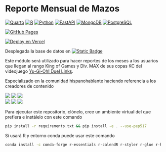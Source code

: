 # Reporte Mensual de Mazos

[![Quarto](https://img.shields.io/badge/Quarto-1.6+-00BFAE?style=for-the-badge&logo=quarto&logoColor=white&labelColor=101010)](https://quarto.org)
[![R](https://img.shields.io/badge/R-4.4+-276DC3?style=for-the-badge&logo=r&logoColor=white&labelColor=101010)](https://www.r-project.org/)
[![Python](https://img.shields.io/badge/Python-3.11+-yellow?style=for-the-badge&logo=python&logoColor=white&labelColor=101010)](https://python.org)
[![FastAPI](https://img.shields.io/badge/FastAPI-0.115.6+-00a393?style=for-the-badge&logo=fastapi&logoColor=white&labelColor=101010)](https://fastapi.tiangolo.com)
[![MongoDB](https://img.shields.io/badge/MongoDB-8.0+-00684A?style=for-the-badge&logo=mongodb&logoColor=white&labelColor=101010)](https://www.mongodb.com)
[![PostgreSQL](https://img.shields.io/badge/PostgreSQL-15+-00BFFF?style=for-the-badge&logo=postgresql&logoColor=white&labelColor=101010)](https://www.mongodb.com)

[![GitHub Pages](https://img.shields.io/badge/GitHub%20Pages-monthly_report_YGO_Duel_Links-00BFAE?style=for-the-badge&logo=github&logoColor=white)](https://luceldasilva.github.io/monthly_report_YGO_Duel_Links/)

[![Deploy en Vercel](https://img.shields.io/badge/Vercel-Running-brightgreen?style=for-the-badge&logo=vercel)](https://monthly-report-yugioh-dl.vercel.app)

Desplegada la base de datos en
[![Static Badge](https://img.shields.io/badge/build-neon.tech-brightgreen?logo=postgresql&label=serverless&labelColor=%23AFEEEE&color=%237ff9c7)](https://neon.tech)

Este módulo será utilizado para hacer reportes de los meses a los usuarios que llegan al rango King of Games y Dlv. MAX de sus copas KC del videojuego [Yu-Gi-Oh! Duel Links](https://www.konami.com/yugioh/duel_links/en).

Especializado en la comunidad hispanohablante haciendo referencia a los creadores de contenido

[![](https://img.shields.io/youtube/channel/subscribers/UCntaHPDpcJgDRNf_W_DETkA?label=Zerotg&logo=youtube&style=for-the-badge)](https://www.youtube.com/@ZeroTG) [![](https://img.shields.io/youtube/channel/subscribers/UCBrumTmd9VbSW0mWesf8czw?label=zephracarl&logo=youtube&style=for-the-badge)](https://www.youtube.com/@ZephraCarl) [![](https://img.shields.io/youtube/channel/subscribers/UCv041WoJ7kTVyXsD4pctvOw?label=bryan%20nor%C3%A9n&logo=youtube&style=for-the-badge)](https://www.youtube.com/@BryanNoren)   
[![](https://img.shields.io/youtube/channel/subscribers/UCSJhvpXNChrL18yL3ROfiiQ?label=xenoblur&logo=youtube&style=for-the-badge)](https://www.youtube.com/@XenoBlur) [![](https://img.shields.io/youtube/channel/subscribers/UCjsHwfYzlxzUnXTVxAXlwsw?style=for-the-badge&logo=youtube&label=Yami%20Glen)](https://www.youtube.com/@YamiGlen) [![](https://img.shields.io/youtube/channel/subscribers/UCb2IY1R6rLzjMgx3IUtfRHA?style=for-the-badge&logo=youtube&label=Yam_VT)](https://www.youtube.com/@Yam_VT)

Para ejecutar este repositorio, clónelo, cree un ambiente virtual del que prefiera e instálelo con este comando
```bash
pip install -r requirements.txt && pip install -e . --use-pep517
```

Si usará R y entorno conda puede usar este comando
```bash
conda install -c conda-forge r-essentials r-calendR r-styler r-glue r-here
```
